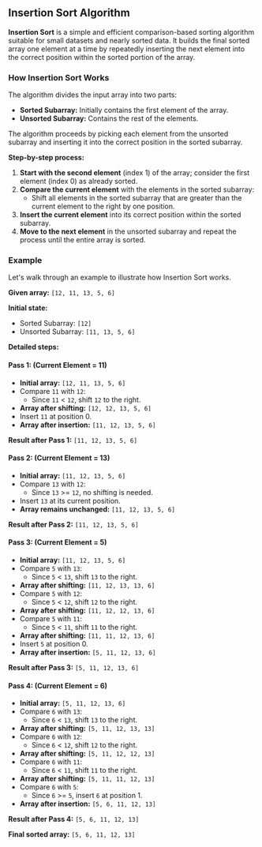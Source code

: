 ## Insertion Sort Algorithm

**Insertion Sort** is a simple and efficient comparison-based sorting algorithm suitable for small datasets and nearly sorted data. It builds the final sorted array one element at a time by repeatedly inserting the next element into the correct position within the sorted portion of the array.

### How Insertion Sort Works

The algorithm divides the input array into two parts:
- **Sorted Subarray:** Initially contains the first element of the array.
- **Unsorted Subarray:** Contains the rest of the elements.

The algorithm proceeds by picking each element from the unsorted subarray and inserting it into the correct position in the sorted subarray.

**Step-by-step process:**
1. **Start with the second element** (index 1) of the array; consider the first element (index 0) as already sorted.
2. **Compare the current element** with the elements in the sorted subarray:
   - Shift all elements in the sorted subarray that are greater than the current element to the right by one position.
3. **Insert the current element** into its correct position within the sorted subarray.
4. **Move to the next element** in the unsorted subarray and repeat the process until the entire array is sorted.

### Example

Let's walk through an example to illustrate how Insertion Sort works.

**Given array:** `[12, 11, 13, 5, 6]`

**Initial state:**
- Sorted Subarray: `[12]`
- Unsorted Subarray: `[11, 13, 5, 6]`

**Detailed steps:**

#### **Pass 1:** (Current Element = 11)

- **Initial array:** `[12, 11, 13, 5, 6]`
- Compare `11` with `12`:
  - Since `11` < `12`, shift `12` to the right.
- **Array after shifting:** `[12, 12, 13, 5, 6]`
- Insert `11` at position 0.
- **Array after insertion:** `[11, 12, 13, 5, 6]`

**Result after Pass 1:** `[11, 12, 13, 5, 6]`

#### **Pass 2:** (Current Element = 13)

- **Initial array:** `[11, 12, 13, 5, 6]`
- Compare `13` with `12`:
  - Since `13` >= `12`, no shifting is needed.
- Insert `13` at its current position.
- **Array remains unchanged:** `[11, 12, 13, 5, 6]`

**Result after Pass 2:** `[11, 12, 13, 5, 6]`

#### **Pass 3:** (Current Element = 5)

- **Initial array:** `[11, 12, 13, 5, 6]`
- Compare `5` with `13`:
  - Since `5` < `13`, shift `13` to the right.
- **Array after shifting:** `[11, 12, 13, 13, 6]`
- Compare `5` with `12`:
  - Since `5` < `12`, shift `12` to the right.
- **Array after shifting:** `[11, 12, 12, 13, 6]`
- Compare `5` with `11`:
  - Since `5` < `11`, shift `11` to the right.
- **Array after shifting:** `[11, 11, 12, 13, 6]`
- Insert `5` at position 0.
- **Array after insertion:** `[5, 11, 12, 13, 6]`

**Result after Pass 3:** `[5, 11, 12, 13, 6]`

#### **Pass 4:** (Current Element = 6)

- **Initial array:** `[5, 11, 12, 13, 6]`
- Compare `6` with `13`:
  - Since `6` < `13`, shift `13` to the right.
- **Array after shifting:** `[5, 11, 12, 13, 13]`
- Compare `6` with `12`:
  - Since `6` < `12`, shift `12` to the right.
- **Array after shifting:** `[5, 11, 12, 12, 13]`
- Compare `6` with `11`:
  - Since `6` < `11`, shift `11` to the right.
- **Array after shifting:** `[5, 11, 11, 12, 13]`
- Compare `6` with `5`:
  - Since `6` >= `5`, insert `6` at position 1.
- **Array after insertion:** `[5, 6, 11, 12, 13]`

**Result after Pass 4:** `[5, 6, 11, 12, 13]`

**Final sorted array:** `[5, 6, 11, 12, 13]`